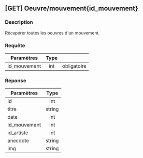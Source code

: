 ﻿---
id: Get oeuvre par mouvement
hide_title: \[GET\] Oeuvre/mouvement\{id_mouvement\}
---
## \[GET\] Oeuvre/mouvement\{id_mouvement\}

### Description

Récupérer toutes les oeuvres d'un mouvement.

### Requête

| Paramètres       |Type      ||
| ------------- | :-----------: | -----: |
| id_mouvement     | int | obligatoire |


### Réponse

| Paramètres       |Type      |
| ------------- | :-----------: |
| id      | int |  
| titre    |   string    |
| date    |   int    |
| id_mouvement     |   int    |
| id_artiste     |   int    |
| anecdote     |   string    |
| img     |   string    |


